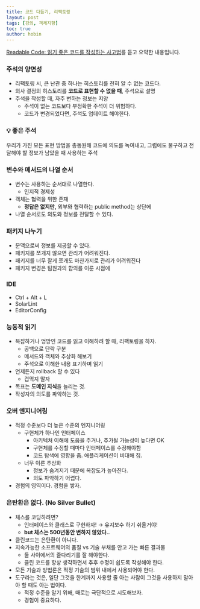 ```yaml
---
title: 코드 다듬기, 리팩토링
layout: post
tags: [강의, 객체지향]
toc: true
author: hobin
---
```


[Readable Code: 읽기 좋은 코드를 작성하는 사고법](https://inf.run/kHiWM)를 듣고 요약한 내용입니다.

### 주석의 양면성

- 리팩토링 시, 큰 난관 중 하나는 히스토리를 전혀 알 수 없는 코드다.
- 의사 결정의 히스토리를 **코드로 표현할 수 없을 때**, 주석으로 설명
- 주석을 작성할 때, 자주 변하는 정보는 지양
    - 주석이 없는 코드보다 부정확한 주석이 더 위험하다.
    - 코드가 변경되었다면, 주석도 업데이트 해야한다.


### 💡 좋은 주석

우리가 가진 모든 표현 방법을 총동원해 코드에 의도를 녹여내고, 그럼에도 불구하고 전달해야 할 정보가 남았을 때 사용하는 주석


### 변수와 메서드의 나열 순서

- 변수는 사용하는 순서대로 나열한다.
    - 인지적 경제성
- 객체는 협력을 위한 존재
    - **정답은 없지만,** 외부와 협력하는 public method는 상단에
- 나열 순서로도 의도와 정보를 전달할 수 있다.

### 패키지 나누기

- 문맥으로써 정보를 제공할 수 있다.
- 패키지를 쪼개지 않으면 관리가 어려워진다.
- 패키지를 너무 잘게 쪼개도 마찬가지로 관리가 어려워진다
- 패키지 변경은 팀원과의 합의를 이룬 시점에

### IDE

- Ctrl + Alt + L
- SolarLint
- EditorConfig

### 능동적 읽기

- 복잡하거나 엉망인 코드를 읽고 이해하려 할 때, 리팩토링을 하자.
    - 공백으로 단락 구분
    - 메서드와 객체와 추상화 해보기
    - 주석으로 이해한 내용 표기하며 읽기
- 언제든지 rollback 할 수 있다
    - 겁먹지 말자
- 목표는 **도메인 지식**을 늘리는 것.
- 작성자의 의도를 파악하는 것.

### 오버 엔지니어링

- 적정 수준보다 더 높은 수준의 엔지니어링
    - 구현체가 하나인 인터페이스
        - 아키텍처 이해에 도움을 주거나, 추가될 가능성이 높다면 OK
        - 구현체를 수정할 때마다 인터페이스를 수정해야함
        - 코드 탐색에 영향을 줌. 애플리케이션이 비대해 짐.
    - 너무 이른 추상화
        - 정보가 숨겨지기 때문에 복잡도가 높아진다.
        - 의도 파악하기 어렵다.
- 경험의 영역이다. 경험을 쌓자.
    
    

### 은탄환은 없다. (No Silver Bullet)

- 체스를 코딩하려면?
    - 인터페이스와 클래스로 구현하자! → 유지보수 하기 쉬울거야!
    - **but 체스는 500년동안 변하지 않았다..**
- 클린코드는 은탄환이 아니다.
- 지속가능한 소프트웨어의 품질 vs 기술 부채를 안고 가는 빠른 결과물
    - 둘 사이에서의 줄다리기를 잘 해야한다.
    - 클린 코드를 항상 생각하면서 추후 수정이 쉽도록 작성해야 한다.
- 모든 기술과 방법론은 적정 기술의 범위 내에서 사용되어야 한다.
- 도구라는 것은, 일단 그것을 한계까지 사용할 줄 아는 사람이 그것을 사용하지 말아야 할 때도 아는 법이다.
    - 적정 수준을 알기 위해, 때로는 극단적으로 시도해보자.
    - 경험이 중요하다.